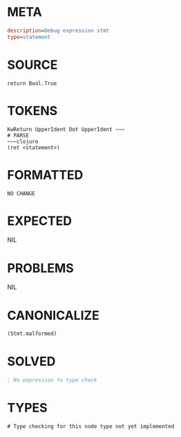 # META
~~~ini
description=Debug expression stmt
type=statement
~~~
# SOURCE
~~~roc
return Bool.True
~~~
# TOKENS
~~~text
KwReturn UpperIdent Dot UpperIdent ~~~
# PARSE
~~~clojure
(ret <statement>)
~~~
# FORMATTED
~~~roc
NO CHANGE
~~~
# EXPECTED
NIL
# PROBLEMS
NIL
# CANONICALIZE
~~~clojure
(Stmt.malformed)
~~~
# SOLVED
~~~clojure
; No expression to type check
~~~
# TYPES
~~~roc
# Type checking for this node type not yet implemented
~~~
